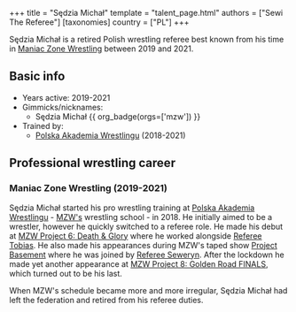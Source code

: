 +++
title = "Sędzia Michał"
template = "talent_page.html"
authors = ["Sewi The Referee"]
[taxonomies]
country = ["PL"]
+++

Sędzia Michał is a retired Polish wrestling referee best known from his time in [Maniac Zone Wrestling](@/o/mzw.md) between 2019 and 2021.

## Basic info

* Years active: 2019-2021
* Gimmicks/nicknames:
  - Sędzia Michał {{ org_badge(orgs=['mzw']) }}
* Trained by:
  - [Polska Akademia Wrestlingu](@/o/paw.md) (2018-2021)

## Professional wrestling career

### Maniac Zone Wrestling (2019-2021)

Sędzia Michał started his pro wrestling training at [Polska Akademia Wrestlingu](@/o/paw.md) - [MZW's](@/o/mzw.md) wrestling school - in 2018. He initially aimed to be a wrestler, however he quickly switched to a referee role. He made his debut at [MZW Project 6: Death & Glory](@/e/mzw/2019-08-24-mzw-project-6-death-and-glory.md) where he worked alongside [Referee Tobias](@/w/sedzia-tobias.md). He also made his appearances during MZW's taped show [Project Basement](@/e/mzw/2021-03-18-mzw-project-basement-1.md) where he was joined by [Referee Seweryn](@/w/sedzia-seweryn.md). After the lockdown he made yet another appearance at [MZW Project 8: Golden Road FINALS](@/e/mzw/2021-08-14-mzw-project-8-golden-road-finals.md), which turned out to be his last.

When MZW's schedule became more and more irregular, Sędzia Michał had left the federation and retired from his referee duties.
